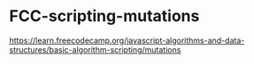 # FCC-scripting-mutations
https://learn.freecodecamp.org/javascript-algorithms-and-data-structures/basic-algorithm-scripting/mutations